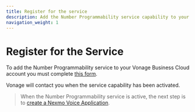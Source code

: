 ```yaml
---
title: Register for the service
description: Add the Number Programmability service capability to your account.
navigation_weight: 1
---
```


# Register for the Service

To add the Number Programmability service to your Vonage Business Cloud account you must complete [this form](https://ww3.business.vonage.com/l/7772/2019-02-27/96tnpc).

Vonage will contact you when the service capability has been activated.

> When the Number Programmability service is active, the next step is to [create a Nexmo Voice Application](/vonage-business-cloud/number-programmability/guides/create-voice-application).
